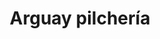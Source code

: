 ---
title: "Arguay pilchería"
url: /general-jose-de-san-martin/arguay-pilcheria/
shop: centro comercial
---